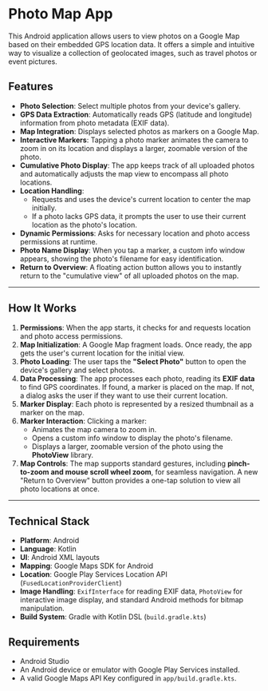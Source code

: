 # Photo Map App

This Android application allows users to view photos on a Google Map based on their embedded GPS location data. It offers a simple and intuitive way to visualize a collection of geolocated images, such as travel photos or event pictures.

## Features
- **Photo Selection**: Select multiple photos from your device's gallery.
- **GPS Data Extraction**: Automatically reads GPS (latitude and longitude) information from photo metadata (EXIF data).
- **Map Integration**: Displays selected photos as markers on a Google Map.
- **Interactive Markers**: Tapping a photo marker animates the camera to zoom in on its location and displays a larger, zoomable version of the photo.
- **Cumulative Photo Display**: The app keeps track of all uploaded photos and automatically adjusts the map view to encompass all photo locations.
- **Location Handling**:
    - Requests and uses the device's current location to center the map initially.
    - If a photo lacks GPS data, it prompts the user to use their current location as the photo's location.
- **Dynamic Permissions**: Asks for necessary location and photo access permissions at runtime.
- **Photo Name Display**: When you tap a marker, a custom info window appears, showing the photo's filename for easy identification.
- **Return to Overview**: A floating action button allows you to instantly return to the "cumulative view" of all uploaded photos on the map.

---

## How It Works

1.  **Permissions**: When the app starts, it checks for and requests location and photo access permissions.
2.  **Map Initialization**: A Google Map fragment loads. Once ready, the app gets the user's current location for the initial view.
3.  **Photo Loading**: The user taps the **"Select Photo"** button to open the device's gallery and select photos.
4.  **Data Processing**: The app processes each photo, reading its **EXIF data** to find GPS coordinates. If found, a marker is placed on the map. If not, a dialog asks the user if they want to use their current location.
5.  **Marker Display**: Each photo is represented by a resized thumbnail as a marker on the map.
6.  **Marker Interaction**: Clicking a marker:
    - Animates the map camera to zoom in.
    - Opens a custom info window to display the photo's filename.
    - Displays a larger, zoomable version of the photo using the **PhotoView** library.
7.  **Map Controls**: The map supports standard gestures, including **pinch-to-zoom and mouse scroll wheel zoom**, for seamless navigation. A new "Return to Overview" button provides a one-tap solution to view all photo locations at once.

---

## Technical Stack
- **Platform**: Android
- **Language**: Kotlin
- **UI**: Android XML layouts
- **Mapping**: Google Maps SDK for Android
- **Location**: Google Play Services Location API (`FusedLocationProviderClient`)
- **Image Handling**: `ExifInterface` for reading EXIF data, `PhotoView` for interactive image display, and standard Android methods for bitmap manipulation.
- **Build System**: Gradle with Kotlin DSL (`build.gradle.kts`)

## Requirements
- Android Studio
- An Android device or emulator with Google Play Services installed.
- A valid Google Maps API Key configured in `app/build.gradle.kts`.